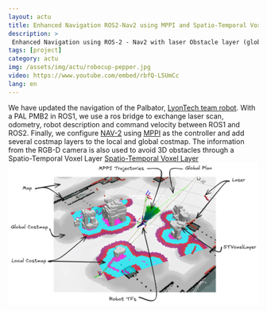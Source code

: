 ```yaml
---
layout: actu
title: Enhanced Navigation ROS2-Nav2 using MPPI and Spatio-Temporal Voxel Layed
description: > 
 Enhanced Navigation using ROS-2 - Nav2 with laser Obstacle layer (global and local costmap), Spatio-Temporal Voxel Layer (global and local costmap), MPPI Controller (PMB-2 Pal mobile based)
tags: [project]
category: actu
img: /assets/img/actu/robocup-pepper.jpg
video: https://www.youtube.com/embed/rbfQ-L5UmCc
lang: en
---
```

We have updated the navigation of the Palbator, [LyonTech team robot](https://robocup-lyontech.github.io/). 
With a PAL PMB2 in ROS1, we use a ros bridge to exchange laser scan, odometry, robot description and command velocity between ROS1 and ROS2.
Finally, we configure [NAV-2](https://docs.nav2.org/) using [MPPI](https://docs.nav2.org/configuration/packages/configuring-mppic.html) as the controller and add several costmap layers to the local and global costmap. 
The information from the RGB-D camera is also used to avoid 3D obstacles through a Spatio-Temporal Voxel Layer [Spatio-Temporal Voxel Layer](https://github.com/SteveMacenski/spatio_temporal_voxel_layer)
![Nav2 With MPPI and STVL](/assets/img/actu/post/nav2-MPPI-v1.jpg "Nav2 With MPPI and STVL")
